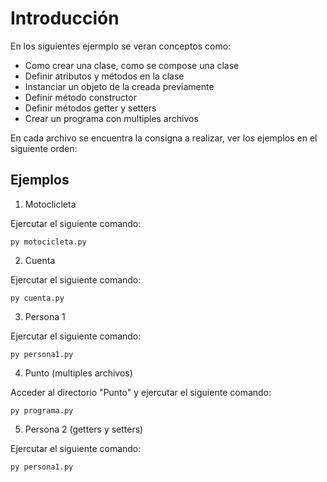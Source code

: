 # Introducción

En los siguientes ejermplo se veran conceptos como:
- Como crear una clase, como se compose una clase
- Definir atributos y métodos en la clase 
- Instanciar un objeto de la creada previamente
- Definir método constructor
- Definir métodos getter y setters
- Crear un programa con multiples archivos

En cada archivo se encuentra la consigna a realizar, ver los ejemplos en el siguiente orden:

## Ejemplos
1. Motoclicleta

Ejercutar el siguiente comando:
```
py motocicleta.py
```

2. Cuenta

Ejercutar el siguiente comando:
```
py cuenta.py
```

3. Persona 1

Ejercutar el siguiente comando:
```
py persona1.py
```

4. Punto (multiples archivos)

Acceder al directorio "Punto" y ejercutar el siguiente comando:
```
py programa.py
```

5. Persona 2 (getters y setters)

Ejercutar el siguiente comando:
```
py persona1.py
```

